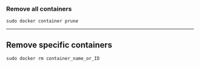 ### Remove all containers
`sudo docker container prune`

---
## Remove specific containers
`sudo docker rm container_name_or_ID`
